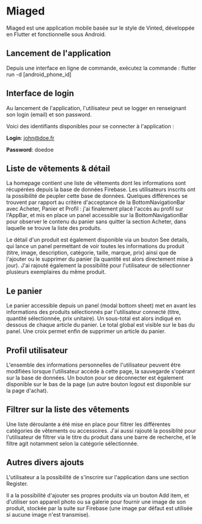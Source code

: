 # Miaged

Miaged est une application mobile basée sur le style de Vinted, développée en Flutter et fonctionnelle sous Android.

## Lancement de l'application

Depuis une interface en ligne de commande, exécutez la commande : flutter run -d [android_phone_id]

## Interface de login

Au lancement de l'application, l'utilisateur peut se logger en renseignant son login (email) et son password.

Voici des identifiants disponibles pour se connecter à l'application :

**Login**: john@doe.fr

**Password**: doedoe

## Liste de vêtements & détail

La homepage contient une liste de vêtements dont les informations sont récupérées depuis la base de données Firebase. Les utilisateurs inscrits ont la possibilité de peupler cette base de données. Quelques différences se trouvent par rapport au critère d'acceptance de la BottomNavigationBar avec Acheter, Panier et Profil : j'ai finalement placé l'accès au profil sur l'AppBar, et mis en place un panel accessible sur la BottomNavigationBar pour observer le contenu du panier sans quitter la section Acheter, dans laquelle se trouve la liste des produits.

Le détail d'un produit est également disponible via un bouton See details, qui lance un panel permettant de voir toutes les informations du produit (titre, image, description, catégorie, taille, marque, prix) ainsi que de l'ajouter ou le supprimer du panier (la quantité est alors directement mise à jour). J'ai rajouté également la possibilité pour l'utilisateur de sélectionner plusieurs exemplaires du même produit.

## Le panier

Le panier accessible depuis un panel (modal bottom sheet) met en avant les informations des produits sélectionnés par l'utilisateur connecté (titre, quantité sélectionnée, prix unitaire). Un sous-total est alors indiqué en dessous de chaque article du panier. Le total global est visible sur le bas du panel. Une croix permet enfin de supprimer un article du panier.

## Profil utilisateur

L'ensemble des informations personnelles de l'utilisateur peuvent être modifiées lorsque l'utilisateur accède à cette page, la sauvegarde s'opérant sur la base de données.
Un bouton pour se déconnecter est également disponible sur le bas de la page (un autre bouton logout est disponible sur la page d'achat).

## Filtrer sur la liste des vêtements

Une liste déroulante a été mise en place pour filtrer les différentes catégories de vêtements ou accessoires. J'ai aussi rajouté la possiblité pour l'utilisateur de filtrer via le titre du produit dans une barre de recherche, et le filtre agit notamment selon la catégorie sélectionnée.

## Autres divers ajouts

L'utilisateur a la possibilité de s'inscrire sur l'application dans une section Register.

Il a la possibilité d'ajouter ses propres produits via un bouton Add item, et d'utiliser son appareil photo ou sa galerie pour fournir une image de son produit, stockée par la suite sur Firebase (une image par défaut est utilisée si aucune image n'est transmise).